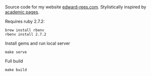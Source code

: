 Source code for my website [edward-rees.com](https://edward-rees.com). Stylistically inspired by [academic pages](https://github.com/academicpages/academicpages.github.io).

Requires ruby 2.7.2:
```
brew install rbenv
rbenv install 2.7.2
```

Install gems and run local server
```
make serve
```

Full build
```
make build
```